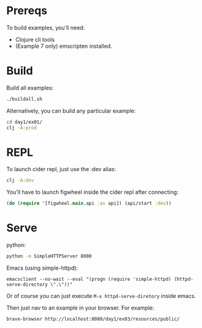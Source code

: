 # Prereqs
To build examples, you'll need:

- Clojure cli tools
- (Example 7 only) emscripten installed.

# Build

Build all examples:

```bash
./buildall.sh
```
Alternatively, you can build any particular example:
```bash
cd day1/ex01/
clj -A:prod
```

# REPL

To launch cider repl, just use the :dev alias:
```bash
clj -A:dev
```
You'll have to launch figwheel inside the cider repl after connecting:
```clojure
(do (require '[figwheel.main.api :as api]) (api/start :dev))
```

# Serve

python:

```bash
python -m SimpleHTTPServer 8080
```
Emacs (using simple-httpd):
```emacs
emacsclient --no-wait --eval "(progn (require 'simple-httpd) (httpd-serve-directory \".\"))"
```
Or of course you can just execute `M-x httpd-serve-diretory` inside emacs.

Then just nav to an example in your browser. For example:
```bash
brave-browser http://localhost:8080/day1/ex03/resources/public/
```
